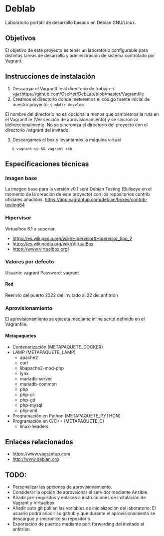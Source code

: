 # Deblab

Laboratorio portátil de desarrollo basado en Debian GNU/Linux.

## Objetivos
El objetivo de este proyecto es tener un laboratorio configurable para distintas tareas de desarrollo y administración de sistema controlado por Vagrant.

## Instrucciones de instalación

 1. Descargar el Vagrantfile al directorio de trabajo: `$ wget`https://github.com/OscHer/DebLab/blob/master/Vagrantfile
 2. Creamos el directorio donde meteremos el código fuente inicial de nuestro proyecto: `$ mkdir develop`.

 El nombre del directorio no es opcional a menos que cambiemos la ruta en el Vagrantfile (Ver sección de aprovisionamiento) y se sincroniza bidireccionalmente.
 No se sincroniza el directorio del proyecto con el directorio /vagrant del invitado.

 3. Descargamos el box y levantamos la máquina virtual

 ```
    $ vagrant up && vagrant ssh
 ```

## Especificaciones técnicas
### Imagen base
La imagen base para la versión v0.1 será Debian Testing (Bullseye en el momento de la creación de este proyecto) con los repositorios contrib oficiales añadidos.
<https://app.vagrantup.com/debian/boxes/contrib-testing64>
### Hipervisor
Virtualbox 6.1 o superior

* https://es.wikipedia.org/wiki/Hipervisor#Hipervisor_tipo_2
* https://es.wikipedia.org/wiki/VirtualBox
* https://www.virtualbox.org/

### Valores por defecto
Usuario: vagrant
Password: vagrant

#### Red
Reenvío del puerto 2222 del invitado al 22 del anfitrión

### Aprovisionamiento
El aprovisionamiento se ejecuta mediante inline script definido en el Vagranfile.

#### Metapaquetes
* Contenerización (METAPAQUETE_DOCKER)
* LAMP (METAPAQUETE_LAMP)
  * apache2
  * curl
  * libapache2-mod-php
  * lynx
  * mariadb-server
  * mariadb-common
  * php
  * php-cli
  * php-gd
  * php-mysql
  * php-xml
* Programación en Python (METAPAQUETE_PYTHON)
* Programación en C/C++ (METAPAQUETE_C)
  * linux-headers


## Enlaces relacionados
* <https://www.vagrantup.com>
* <http://www.debian.org>

## TODO:
 - Personalizar las opciones de aprovisionamiento.
 - Considerar la opción de aprovsionar el servidor mediante Ansible.
 - Añadir pre-requisitos y enlaces a instrucciones de instalación de Vagrant y Virtualbox
 - Añadir auto git pull en las variables de inicialización del laboratorio: El usuario podrá añadir su github y que durante el aprovisionamiento se descargue y sincronice su repositorio.
 - Exportación de puertos mediante port forwarding del invitado al anfitrión.
